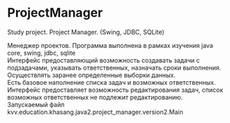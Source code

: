 # ProjectManager
Study project. Project Manager. (Swing, JDBC, SQLite)
<p>
Менеджер проектов. Программа выполнена в рамках изучения java core, swing, jdbc, sqlite 
<br>
Интерфейс предоставляющий возможность создавать задачи с подзадачами,
указывать ответственных, назначать сроки выполнения.
Осуществлять заранее определенные выборки данных.
<br>
Есть базовое наполнение списка задач и возможных ответственных.
Интерфейс предоставляет возможность редактирования задач,
список возможных ответственных не подлежит редактированию.
<br>
Запускаемый файл kvv.education.khasang.java2.project_manager.version2.Main

